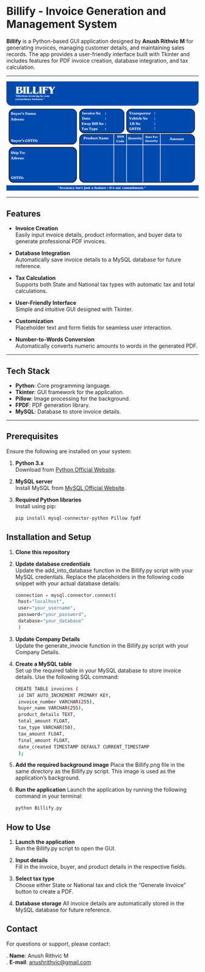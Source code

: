 # Billify - Invoice Generation and Management System

**Billify** is a Python-based GUI application designed by **Anush Rithvic M** for generating invoices, managing customer details, and maintaining sales records. The app provides a user-friendly interface built with Tkinter and includes features for PDF invoice creation, database integration, and tax calculation.

---

![Billify](Billify.png)

---

## Features

- **Invoice Creation**  
  Easily input invoice details, product information, and buyer data to generate professional PDF invoices.

- **Database Integration**  
  Automatically save invoice details to a MySQL database for future reference.

- **Tax Calculation**  
  Supports both State and National tax types with automatic tax and total calculations.

- **User-Friendly Interface**  
  Simple and intuitive GUI designed with Tkinter.

- **Customization**  
  Placeholder text and form fields for seamless user interaction.

- **Number-to-Words Conversion**  
  Automatically converts numeric amounts to words in the generated PDF.

---

## Tech Stack

- **Python**: Core programming language.
- **Tkinter**: GUI framework for the application.
- **Pillow**: Image processing for the background.
- **FPDF**: PDF generation library.
- **MySQL**: Database to store invoice details.

---

## Prerequisites

Ensure the following are installed on your system:

1. **Python 3.x**  
   Download from [Python Official Website](https://www.python.org/).

2. **MySQL server**  
   Install MySQL from [MySQL Official Website](https://www.mysql.com/).

3. **Required Python libraries**  
   Install using pip:  
   ```bash
   pip install mysql-connector-python Pillow fpdf

## Installation and Setup

1. **Clone this repository**  

2. **Update database credentials**  
   Update the add_into_database function in the Billify.py script with your MySQL credentials. Replace 
   the placeholders in the following code snippet with your actual database details:
   ```Python
   connection = mysql.connector.connect(
    host="localhost",
    user="your_username",
    password="your_password",
    database="your_database"
    )

3. **Update Company Details**  
   Update the generate_invocie function in the Billify.py script with your Company Details. 

4. **Create a MySQL table**  
   Set up the required table in your MySQL database to store invoice details. Use the following SQL 
   command:  
   ```bash
   CREATE TABLE invoices (
    id INT AUTO_INCREMENT PRIMARY KEY,
    invoice_number VARCHAR(255),
    buyer_name VARCHAR(255),
    product_details TEXT,
    total_amount FLOAT,
    tax_type VARCHAR(50),
    tax_amount FLOAT,
    final_amount FLOAT,
    date_created TIMESTAMP DEFAULT CURRENT_TIMESTAMP
    );

5.	**Add the required background image**
    Place the Billify.png file in the same directory as the Billify.py script. This image is used as 
    the application’s background.

6.  **Run the application**
    Launch the application by running the following command in your terminal:
    ```bash
    python Billify.py

## How to Use

1. **Launch the application**  
   Run the Billify.py script to open the GUI.

2. **Input details**  
   Fill in the invoice, buyer, and product details in the respective fields.

3. **Select tax type**  
   Choose either State or National tax and click the “Generate Invoice” button to create a PDF.

4. **Database storage**
   All invoice details are automatically stored in the MySQL database for future reference.



## Contact

For questions or support, please contact:

. **Name**: Anush Rithvic M  
. **E-mail**: anushrithvic@gmail.com




 
